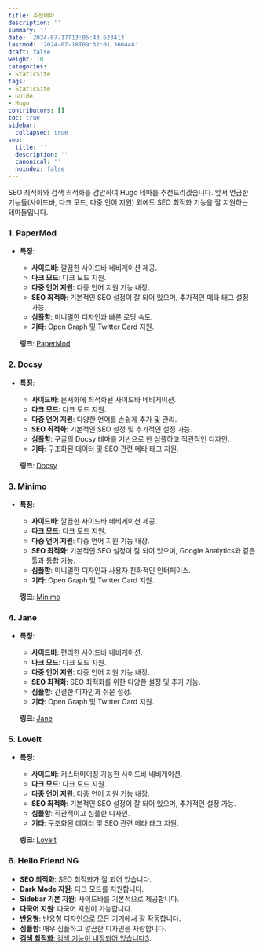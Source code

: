 ```yaml
---
title: 추천테마
description: ''
summary: ''
date: '2024-07-17T13:05:43.623413'
lastmod: '2024-07-18T09:32:01.360448'
draft: false
weight: 10
categories:
- StaticSite
tags:
- StaticSite
- Guide
- Hugo
contributors: []
toc: true
sidebar:
  collapsed: true
seo:
  title: ''
  description: ''
  canonical: ''
  noindex: false
---
```

SEO 최적화와 검색 최적화를 감안하여 Hugo 테마를 추천드리겠습니다. 앞서 언급한 기능들(사이드바, 다크 모드, 다중 언어 지원) 외에도 SEO 최적화 기능을 잘 지원하는 테마들입니다.

### 1. **PaperMod**

- **특징**:
    
    - **사이드바**: 깔끔한 사이드바 네비게이션 제공.
    - **다크 모드**: 다크 모드 지원.
    - **다중 언어 지원**: 다중 언어 지원 기능 내장.
    - **SEO 최적화**: 기본적인 SEO 설정이 잘 되어 있으며, 추가적인 메타 태그 설정 가능.
    - **심플함**: 미니멀한 디자인과 빠른 로딩 속도.
    - **기타**: Open Graph 및 Twitter Card 지원.
    
    **링크**: [PaperMod](https://github.com/adityatelange/hugo-PaperMod)
    

### 2. **Docsy**

- **특징**:
    
    - **사이드바**: 문서화에 최적화된 사이드바 네비게이션.
    - **다크 모드**: 다크 모드 지원.
    - **다중 언어 지원**: 다양한 언어를 손쉽게 추가 및 관리.
    - **SEO 최적화**: 기본적인 SEO 설정 및 추가적인 설정 가능.
    - **심플함**: 구글의 Docsy 테마를 기반으로 한 심플하고 직관적인 디자인.
    - **기타**: 구조화된 데이터 및 SEO 관련 메타 태그 지원.
    
    **링크**: [Docsy](https://github.com/google/docsy)
    

### 3. **Minimo**

- **특징**:
    
    - **사이드바**: 깔끔한 사이드바 네비게이션 제공.
    - **다크 모드**: 다크 모드 지원.
    - **다중 언어 지원**: 다중 언어 지원 기능 내장.
    - **SEO 최적화**: 기본적인 SEO 설정이 잘 되어 있으며, Google Analytics와 같은 툴과 통합 가능.
    - **심플함**: 미니멀한 디자인과 사용자 친화적인 인터페이스.
    - **기타**: Open Graph 및 Twitter Card 지원.
    
    **링크**: [Minimo](https://github.com/MunifTanjim/minimo)
    

### 4. **Jane**

- **특징**:
    
    - **사이드바**: 편리한 사이드바 네비게이션.
    - **다크 모드**: 다크 모드 지원.
    - **다중 언어 지원**: 다중 언어 지원 기능 내장.
    - **SEO 최적화**: SEO 최적화를 위한 다양한 설정 및 추가 가능.
    - **심플함**: 간결한 디자인과 쉬운 설정.
    - **기타**: Open Graph 및 Twitter Card 지원.
    
    **링크**: [Jane](https://github.com/xianmin/hugo-theme-jane)
    

### 5. **LoveIt**

- **특징**:
    
    - **사이드바**: 커스터마이징 가능한 사이드바 네비게이션.
    - **다크 모드**: 다크 모드 지원.
    - **다중 언어 지원**: 다중 언어 지원 기능 내장.
    - **SEO 최적화**: 기본적인 SEO 설정이 잘 되어 있으며, 추가적인 설정 가능.
    - **심플함**: 직관적이고 심플한 디자인.
    - **기타**: 구조화된 데이터 및 SEO 관련 메타 태그 지원.
    
    **링크**: [LoveIt](https://github.com/dillonzq/LoveIt)

### 6. **Hello Friend NG**

- **SEO 최적화**: SEO 최적화가 잘 되어 있습니다.
- **Dark Mode 지원**: 다크 모드를 지원합니다.
- **Sidebar 기본 지원**: 사이드바를 기본적으로 제공합니다.
- **다국어 지원**: 다국어 지원이 가능합니다.
- **반응형**: 반응형 디자인으로 모든 기기에서 잘 작동합니다.
- **심플함**: 매우 심플하고 깔끔한 디자인을 자랑합니다.
- [**검색 최적화**: 검색 기능이 내장되어 있습니다](https://themes.gohugo.io/)[3](https://cloudcannon.com/blog/top-10-hugo-themes-for-2022/).
